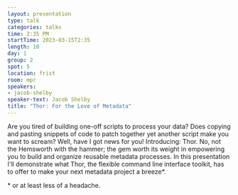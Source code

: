 ```yaml
---
layout: presentation
type: talk
categories: talks
time: 2:35 PM
startTime: 2023-03-15T2:35
length: 10
day: 1
group: 2
spot: 5
location: frist
room: mpr
speakers:
- jacob-shelby
speaker-text: Jacob Shelby
title: "Thor: For the Love of Metadata"
---
```

Are you tired of building one-off scripts to process your data? Does copying and pasting snippets of code to patch together yet another script make you want to scream? Well, have I got news for you! Introducing: Thor. No, not the Hemsworth with the hammer; the gem worth its weight in empowering you to build and organize reusable metadata processes.  In this presentation I'll demonstrate what Thor, the flexible command line interface toolkit, has to offer to make your next metadata project a breeze*.


\* or at least less of a headache.
